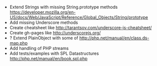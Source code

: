 - Extend Strings with missing String.prototype methods https://developer.mozilla.org/en-US/docs/Web/JavaScript/Reference/Global_Objects/String/prototype
- Add missing Underscore methods
- Create cheatsheet like http://tarantsov.com/underscore-js-cheatsheet/
- Create gh-pages like http://underscorejs.org/
- ? Extend PlainObject with some of http://php.net/manual/en/class.ds-map.php
- Add handling of PHP streams
- Add tests/examples with SPL Datastructures http://php.net/manual/en/book.spl.php

